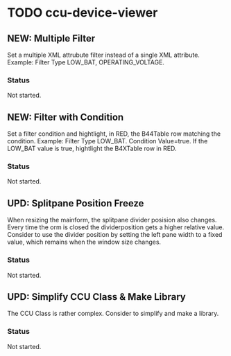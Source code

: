 # TODO ccu-device-viewer

## NEW: Multiple Filter
Set a multiple XML attrubute filter instead of a single XML attribute.
Example: 
Filter Type LOW_BAT, OPERATING_VOLTAGE.
### Status
Not started.

## NEW: Filter with Condition
Set a filter condition and hightlight, in RED, the B44Table row matching the condition.
Example: 
Filter Type LOW_BAT. Condition Value=true. If the LOW_BAT value is true, hightlight the B4XTable row in RED.
### Status
Not started.

## UPD: Splitpane Position Freeze
When resizing the mainform, the splitpane divider posision also changes.
Every time the orm is closed the dividerposition gets a higher relative value.
Consider to use the divider position by setting the left pane width to a fixed value, which remains when the window size changes.
### Status
Not started.

## UPD: Simplify CCU Class & Make Library
The CCU Class is rather complex. Consider to simplify and make a library.
### Status
Not started.
